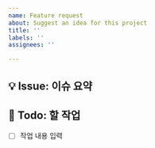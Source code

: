 ```yaml
---
name: Feature request
about: Suggest an idea for this project
title: ''
labels: ''
assignees: ''

---
```


## 💡 Issue: 이슈 요약

<!-- 이슈 SUMMARY를 적어주시면 됩니다. -->

## 📝 Todo: 할 작업

- [ ]  작업 내용 입력
